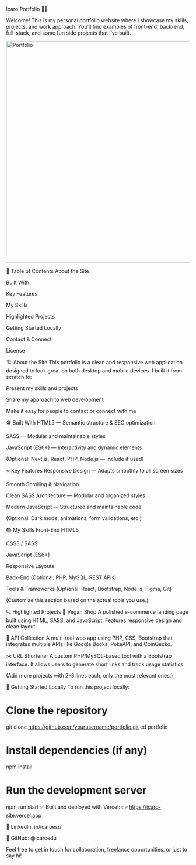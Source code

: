 Ícaro Portfolio 🧑‍💻

Welcome!
This is my personal portfolio website where I showcase my skills, projects, and work approach. You’ll find examples of front-end, back-end, full-stack, and some fun side projects that I’ve built.


<img width="1260" height="606" alt="Portfolio" src="https://github.com/user-attachments/assets/dafb5c13-64ae-4a90-a9cf-572503101803" />


📑 Table of Contents
About the Site

Built With

Key Features

My Skills

Highlighted Projects

Getting Started Locally

Contact & Connect

License

🏗️ About the Site
This portfolio is a clean and responsive web application designed to look great on both desktop and mobile devices.
I built it from scratch to:

Present my skills and projects

Share my approach to web development

Make it easy for people to contact or connect with me

🛠️ Built With
HTML5 — Semantic structure & SEO optimization

SASS — Modular and maintainable styles

JavaScript (ES6+) — Interactivity and dynamic elements

(Optional: Next.js, React, PHP, Node.js — include if used)

⭐ Key Features
Responsive Design — Adapts smoothly to all screen sizes

Smooth Scrolling & Navigation

Clean SASS Architecture — Modular and organized styles

Modern JavaScript — Structured and maintainable code

(Optional: Dark mode, animations, form validations, etc.)

📚 My Skills
Front-End
HTML5

CSS3 / SASS

JavaScript (ES6+)

Responsive Layouts

Back-End
(Optional: PHP, MySQL, REST APIs)

Tools & Frameworks
(Optional: React, Bootstrap, Node.js, Figma, Git)

(Customize this section based on the actual tools you use.)

🔍 Highlighted Projects
🛒 Vegan Shop
A polished e-commerce landing page built using HTML, SASS, and JavaScript. Features responsive design and clean layout.

🔗 API Collection
A multi-tool web app using PHP, CSS, Bootstrap that integrates multiple APIs like Google Books, PokeAPI, and CoinGecko.

✂️ URL Shortener
A custom PHP/MySQL-based tool with a Bootstrap interface. It allows users to generate short links and track usage statistics.

(Add more projects with 2–3 lines each, only the most relevant ones.)

🚀 Getting Started Locally
To run this project locally:

# Clone the repository
git clone https://github.com/yourusername/portfolio.git
cd portfolio

# Install dependencies (if any)
npm install

# Run the development server
npm run start
✅ Built and deployed with Vercel:
👉 https://icaro-site.vercel.app

🔗 LinkedIn: in/icaroesr/

🐙 GitHub: @icaroedu

Feel free to get in touch for collaboration, freelance opportunities, or just to say hi!
